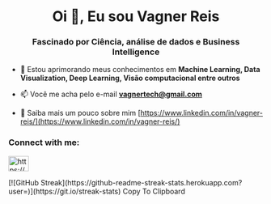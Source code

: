 <h1 align="center">Oi 👋, Eu sou Vagner Reis</h1>
<h3 align="center">Fascinado por Ciência, análise de dados e Business Intelligence</h3>

- 🌱 Estou aprimorando meus conhecimentos em **Machine Learning, Data Visualization, Deep Learning, Visão computacional entre outros**

- 📫 Você me acha pelo e-mail **vagnertech@gmail.com**

- 📄 Saiba mais um pouco sobre mim [https://www.linkedin.com/in/vagner-reis/](https://www.linkedin.com/in/vagner-reis/)

<h3 align="left">Connect with me:</h3>
<p align="left">
<a href="https://linkedin.com/in/https://www.linkedin.com/in/vagner-reis/" target="blank"><img align="center" src="https://raw.githubusercontent.com/rahuldkjain/github-profile-readme-generator/master/src/images/icons/Social/linked-in-alt.svg" alt="https://www.linkedin.com/in/vagner-reis/" height="30" width="40" /></a>
</p>
[![GitHub Streak](https://github-readme-streak-stats.herokuapp.com?user=)](https://git.io/streak-stats)
Copy To Clipboard
